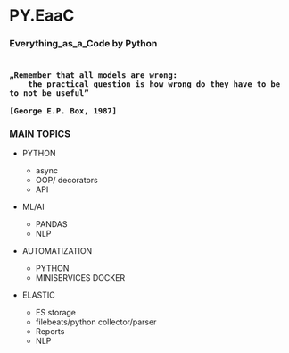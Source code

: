 # PY.EaaC


<h3> Everything_as_a_Code by Python <h3>

  
  ```

 „Remember that all models are wrong:
      the practical question is how wrong do they have to be to not be useful”

  [George E.P. Box, 1987]

  ```





### MAIN TOPICS

- PYTHON
  - async
  - OOP/ decorators
  - API
 
- ML/AI
  - PANDAS
  - NLP
  
 - AUTOMATIZATION
   - PYTHON
   - MINISERVICES DOCKER
  
  - ELASTIC
    - ES storage
    - filebeats/python collector/parser
    - Reports
    - NLP
